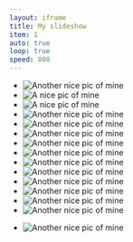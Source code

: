 ```yaml
---
layout: iframe
title: My slideshow
item: 1
auto: true
loop: true
speed: 800
---
```


* ![Another nice pic of mine](my-pics1/pic13.jpeg)
* ![A nice pic of mine](my-pics1/pic0.jpg)
* ![A nice pic of mine](my-pics1/pic1.jpg)
* ![Another nice pic of mine](my-pics1/pic2.jpg)
* ![Another nice pic of mine](my-pics1/pic3.jpg)
* ![Another nice pic of mine](my-pics1/pic4.jpg)
* ![Another nice pic of mine](my-pics1/pic5.jpg)
* ![Another nice pic of mine](my-pics1/pic15.jpg)
* ![Another nice pic of mine](my-pics1/pic9.jpg)
* ![Another nice pic of mine](my-pics1/pic6.jpg)
* ![Another nice pic of mine](my-pics1/pic7.jpg)
* ![Another nice pic of mine](my-pics1/pic8.jpg)
* ![Another nice pic of mine](my-pics1/pic8a.jpg)
* ![Another nice pic of mine](my-pics1/pic11.jpg)
<!-- * ![Another nice pic of mine](my-pics1/pic12.jpg) -->
* ![Another nice pic of mine](my-pics1/pic14.jpg)
<!-- 
* ![Another nice pic of mine](my-pics1/pic16.jpg)
* ![Another nice pic of mine](my-pics1/pic10.jpg)
 -->


